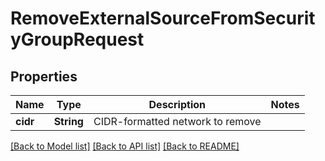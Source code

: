 # RemoveExternalSourceFromSecurityGroupRequest

## Properties

Name | Type | Description | Notes
------------ | ------------- | ------------- | -------------
**cidr** | **String** | CIDR-formatted network to remove | 

[[Back to Model list]](../README.md#documentation-for-models) [[Back to API list]](../README.md#documentation-for-api-endpoints) [[Back to README]](../README.md)


